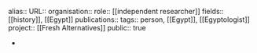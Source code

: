 alias::
URL::
organisation::
role:: [[independent researcher]] 
fields:: [[history]], [[Egypt]] 
publications:: 
tags:: person, [[Egypt]], [[Egyptologist]] 
project:: [[Fresh Alternatives]] 
public:: true

-